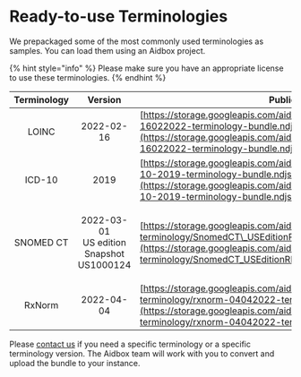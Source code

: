 # Ready-to-use Terminologies

We prepackaged some of the most commonly used terminologies as samples. You can load them using an Aidbox project.

{% hint style="info" %}
Please make sure you have an appropriate license to use these terminologies.
{% endhint %}

| Terminology |                        Version                        | Public URL                                                                                                                                                                                                                       |
| :---------: | :---------------------------------------------------: | -------------------------------------------------------------------------------------------------------------------------------------------------------------------------------------------------------------------------------- |
|    LOINC    |                       2022-02-16                      | [https://storage.googleapis.com/aidbox-public/fhir-terminology/loinc-16022022-terminology-bundle.ndjson.gz](https://storage.googleapis.com/aidbox-public/fhir-terminology/loinc-16022022-terminology-bundle.ndjson.gz)           |
|    ICD-10   |                          2019                         | [https://storage.googleapis.com/aidbox-public/fhir-terminology/icd-10-2019-terminology-bundle.ndjson.gz.zip](https://storage.googleapis.com/aidbox-public/fhir-terminology/icd-10-2019-terminology-bundle.ndjson.gz.zip)         |
|  SNOMED CT  | <p>2022-03-01<br>US edition<br>Snapshot US1000124</p> | [https://storage.googleapis.com/aidbox-public/fhir-terminology/SnomedCT\_USEditionRF2\_PRODUCTION\_20220301.zip](https://storage.googleapis.com/aidbox-public/fhir-terminology/SnomedCT_USEditionRF2_PRODUCTION_20220301.zip)    |
|    RxNorm   |                       2022-04-04                      | [https://storage.googleapis.com/aidbox-public/fhir-terminology/rxnorm-04042022-terminology-bundle.ndjson.gz.zip](https://storage.googleapis.com/aidbox-public/fhir-terminology/rxnorm-04042022-terminology-bundle.ndjson.gz.zip) |

Please [contact us](../../../overview/contact-us.md) if you need a specific terminology or a specific terminology version. The Aidbox team will work with you to convert and upload the bundle to your instance.
